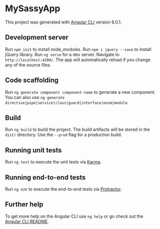 # MySassyApp

This project was generated with [Angular CLI](https://github.com/angular/angular-cli) version 6.0.1.


## Development server
Run `npm init` to install node_modules.
Run `npm i jquery --save` to install jQuery library.
Run `ng serve` for a dev server. Navigate to `http://localhost:4200/`. The app will automatically reload if you change any of the source files.



## Code scaffolding
Run `ng generate component component-name` to generate a new component. You can also use `ng generate directive|pipe|service|class|guard|interface|enum|module`.

## Build

Run `ng build` to build the project. The build artifacts will be stored in the `dist/` directory. Use the `--prod` flag for a production build.

## Running unit tests

Run `ng test` to execute the unit tests via [Karma](https://karma-runner.github.io).

## Running end-to-end tests

Run `ng e2e` to execute the end-to-end tests via [Protractor](http://www.protractortest.org/).

## Further help

To get more help on the Angular CLI use `ng help` or go check out the [Angular CLI README](https://github.com/angular/angular-cli/blob/master/README.md).
